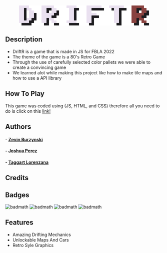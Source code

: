 <p align="center">
  <img  src="https://github.com/REALziez/DriftR/blob/main/assets/images/UI/Logo_Test.png" alt="DriftR logo">
</p>

## Description

- DriftR is a game that is made in JS for FBLA 2022 
- The theme of the game is a 80's Retro Game
- Through the use of carefully selected color pallets we were able to create a convincing game
- We learned alot while making this project like how to make tile maps and how to use a API library

## How To Play

This game was coded using (JS, HTML, and CSS) therefore all you need to do is click on this [link!](https://realziez.github.io/DriftR/) 

## Authors

#### - [Zevin Burzynski](https://github.com/REALziez)
#### - [Joshua Perez](https://github.com/dri-gi)
#### - [Taggart Lorenzana](https://github.com/TaggsSwaggs)

## Credits


## Badges

![badmath](https://img.shields.io/github/languages/top/lernantino/badmath)
![badmath](https://img.shields.io/tokei/lines/github/REALziez/DriftR)
![badmath](https://img.shields.io/github/stars/REALziez/DriftR)
![badmath](https://img.shields.io/github/license/REALziez/DriftR)


## Features

- Amazing Drifting Mechanics
- Unlockable Maps And Cars
- Retro Syle Graphics
